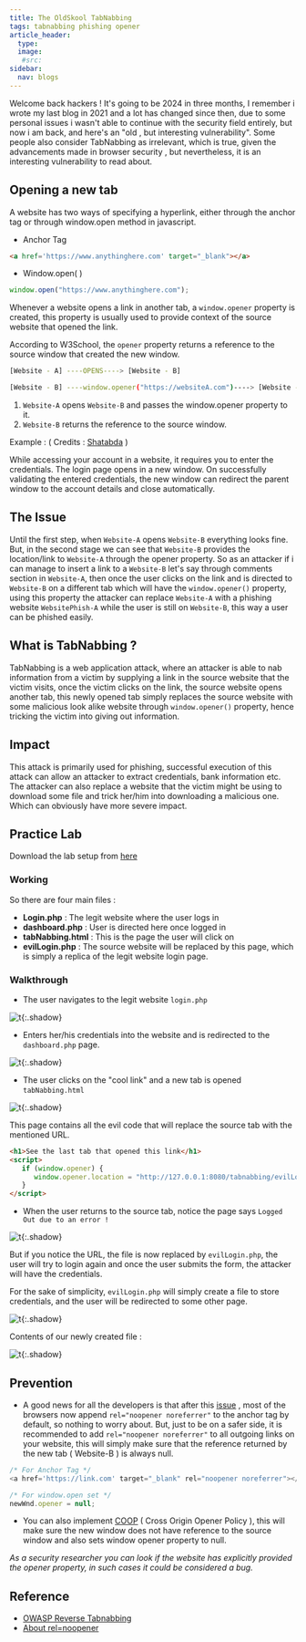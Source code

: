 ```yaml
---
title: The OldSkool TabNabbing
tags: tabnabbing phishing opener
article_header:
  type: 
  image:
   #src: 
sidebar: 
  nav: blogs
---
```



Welcome back hackers ! 
It's going to be 2024 in three months, I remember i wrote my last blog in 2021 and a lot has changed since then, due to some personal issues i wasn't able to continue with the security field entirely, but now i am back, and here's an "old , but interesting vulnerability". Some people also consider TabNabbing as irrelevant, which is true, given the advancements made in browser security , but nevertheless, it is an interesting vulnerability to read about.
## Opening a new tab

A website has two ways of specifying a hyperlink, either through the anchor tag or through window.open method in javascript.

- Anchor Tag 
```html
<a href='https://www.anythinghere.com' target="_blank"></a>
```

- Window.open( )
```js
window.open("https://www.anythinghere.com");
```

Whenever a website opens a link in another tab, a `window.opener` property is created, this property is usually used to provide context of the source website that opened the link.

According to W3School, the `opener` property returns a reference to the source window that created the new window.

```bash
[Website - A] ----OPENS----> [Website - B]

[Website - B] ----window.opener("https://websiteA.com")----> [Website - A]
```

1. `Website-A` opens `Website-B` and passes the window.opener property to it.
2. `Website-B` returns the reference to the source window.

Example : ( Credits : [Shatabda](https://medium.com/@shatabda/security-tabnabbing-what-how-b038a70d300e ) )

While accessing your account in a website, it requires you to enter the credentials. The login page opens in a new window. On successfully validating the entered credentials, the new window can redirect the parent window to the account details and close automatically.

## The Issue

Until the first step, when `Website-A` opens `Website-B` everything looks fine. But, in the second stage we can see that `Website-B` provides the location/link to `Website-A` through the opener property. 
So as an attacker if i can manage to insert a link to a `Website-B` let's say through comments section in `Website-A`, then once the user clicks on the link and is directed to `Website-B` on a different tab which will have the `window.opener()` property, using this property the attacker  can replace `Website-A` with a phishing website `WebsitePhish-A` while the user is still on `Website-B`, this way a user can be phished easily.

## What is TabNabbing ?

TabNabbing is a web application attack, where an attacker is able to nab information from a victim by supplying a link in the source website that the victim visits, once the victim clicks on the link, the source website opens another tab, this newly opened tab simply replaces the source website with some malicious look alike website through `window.opener()` property, hence tricking the victim into giving out information.

## Impact

This attack is primarily used for phishing, successful execution of this attack can allow an attacker to extract credentials, bank information etc. The attacker can also replace a website that the victim might be using to download some file and trick her/him into downloading a malicious one. Which can obviously have more severe impact.

## Practice Lab 

Download the lab setup from [here](https://github.com/A3h1nt/TabNabbing)

### Working

So there are four main files :

- **Login.php** : The legit website where the user logs in
- **dashboard.php** : User is directed here once logged in
- **tabNabbing.html** : This is the page the user will click on
- **evilLogin.php** : The source website will be replaced by this page, which is simply a replica of the legit website login page.

### Walkthrough

- The user navigates to the legit website `login.php`

![t](/Images/tabnabbing/1.png){:.shadow}

- Enters her/his credentials into the website and is redirected to the `dashboard.php` page.

![t](/Images/tabnabbing/2.png){:.shadow}

- The user clicks on the "cool link" and a new tab is opened `tabNabbing.html`

![t](/Images/tabnabbing/3.png){:.shadow}

This page contains all the evil code that will replace the source tab with the mentioned URL.

```html
<h1>See the last tab that opened this link</h1>
<script>
   if (window.opener) {
      window.opener.location = "http://127.0.0.1:8080/tabnabbing/evilLogin.php";
   }
</script>
```

- When the user returns to the source tab, notice the page says `Logged Out due to an error !` 

![t](/Images/tabnabbing/4.png){:.shadow}

But if you notice the URL, the file is now replaced by `evilLogin.php`, the user will try to login again and once the user submits the form, the attacker will have the credentials. 

For the sake of simplicity, `evilLogin.php` will simply create a file to store credentials, and the user will be redirected to some other page.

![t](/Images/tabnabbing/5.png){:.shadow}

Contents of our newly created file :

![t](/Images/tabnabbing/6.png){:.shadow}

## Prevention

- A good news for all the developers is that after this [issue](https://github.com/whatwg/html/issues/4078) , most of the browsers now append `rel="noopener noreferrer"` to the anchor tag by default, so nothing to worry about. But, just to be on a safer side, it is recommended to add `rel="noopener noreferrer"` to all outgoing links on your website, this will simply make sure that the reference returned by the new tab ( Website-B ) is always null.

```js
/* For Anchor Tag */
<a href='https://link.com' target="_blank" rel="noopener noreferrer"></a>

/* For window.open set */
newWnd.opener = null;
```

- You can also implement [COOP](https://developer.mozilla.org/en-US/docs/Web/HTTP/Headers/Cross-Origin-Opener-Policy) ( Cross Origin Opener Policy ), this will make sure the new window does not have reference to the source window and also sets window opener property to null.

*As a security researcher you can look if the website has explicitly provided the opener property, in such cases it could be considered a bug.*
## Reference

- [OWASP Reverse Tabnabbing](https://owasp.org/www-community/attacks/Reverse_Tabnabbing)
- [About rel=noopener](https://mathiasbynens.github.io/rel-noopener/)